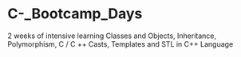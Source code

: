 # C-_Bootcamp_Days
2 weeks of intensive learning Classes and Objects, Inheritance, Polymorphism, C / C ++ Casts, Templates and STL in C++ Language
